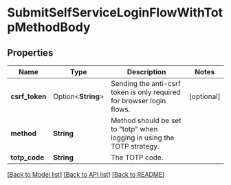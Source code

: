 # SubmitSelfServiceLoginFlowWithTotpMethodBody

## Properties

Name | Type | Description | Notes
------------ | ------------- | ------------- | -------------
**csrf_token** | Option<**String**> | Sending the anti-csrf token is only required for browser login flows. | [optional]
**method** | **String** | Method should be set to \"totp\" when logging in using the TOTP strategy. | 
**totp_code** | **String** | The TOTP code. | 

[[Back to Model list]](../README.md#documentation-for-models) [[Back to API list]](../README.md#documentation-for-api-endpoints) [[Back to README]](../README.md)


